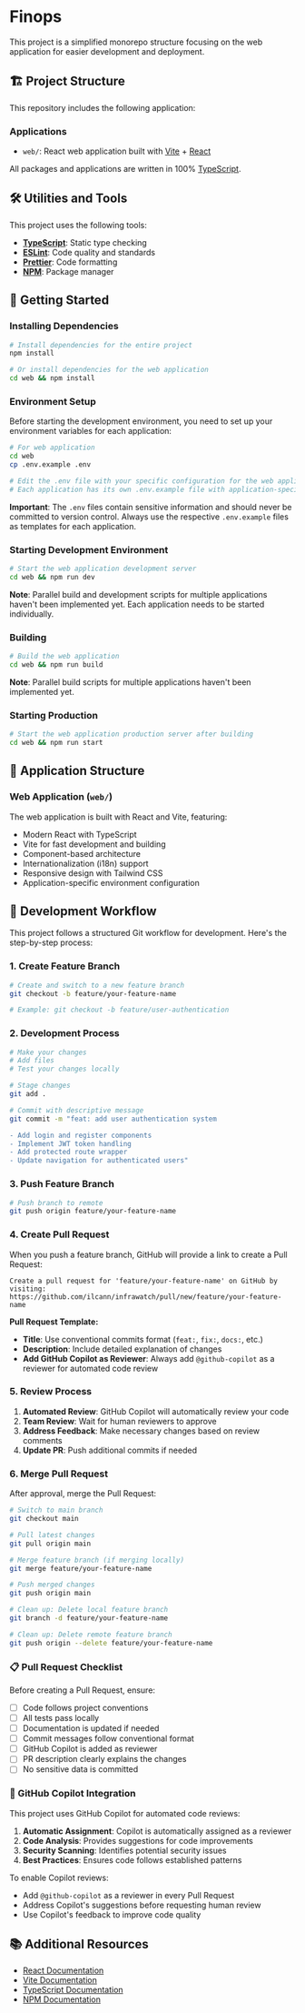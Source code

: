 # Finops

This project is a simplified monorepo structure focusing on the web application for easier development and deployment.

## 🏗️ Project Structure

This repository includes the following application:

### Applications
- `web/`: React web application built with [Vite](https://vitejs.dev/) + [React](https://reactjs.org/)

All packages and applications are written in 100% [TypeScript](https://www.typescriptlang.org/).

## 🛠️ Utilities and Tools

This project uses the following tools:

- **[TypeScript](https://www.typescriptlang.org/)**: Static type checking
- **[ESLint](https://eslint.org/)**: Code quality and standards
- **[Prettier](https://prettier.io)**: Code formatting
- **[NPM](https://www.npmjs.com/)**: Package manager

## 🚀 Getting Started

### Installing Dependencies

```bash
# Install dependencies for the entire project
npm install

# Or install dependencies for the web application
cd web && npm install
```

### Environment Setup

Before starting the development environment, you need to set up your environment variables for each application:

```bash
# For web application
cd web
cp .env.example .env

# Edit the .env file with your specific configuration for the web application
# Each application has its own .env.example file with application-specific variables
```

**Important**: The `.env` files contain sensitive information and should never be committed to version control. Always use the respective `.env.example` files as templates for each application.

### Starting Development Environment

```bash
# Start the web application development server
cd web && npm run dev
```

**Note**: Parallel build and development scripts for multiple applications haven't been implemented yet. Each application needs to be started individually.

### Building

```bash
# Build the web application
cd web && npm run build
```

**Note**: Parallel build scripts for multiple applications haven't been implemented yet.

### Starting Production

```bash
# Start the web application production server after building
cd web && npm run start
```

## 📁 Application Structure

### Web Application (`web/`)
The web application is built with React and Vite, featuring:
- Modern React with TypeScript
- Vite for fast development and building
- Component-based architecture
- Internationalization (i18n) support
- Responsive design with Tailwind CSS
- Application-specific environment configuration

## 🔄 Development Workflow

This project follows a structured Git workflow for development. Here's the step-by-step process:

### 1. Create Feature Branch

```bash
# Create and switch to a new feature branch
git checkout -b feature/your-feature-name

# Example: git checkout -b feature/user-authentication
```

### 2. Development Process

```bash
# Make your changes
# Add files
# Test your changes locally

# Stage changes
git add .

# Commit with descriptive message
git commit -m "feat: add user authentication system

- Add login and register components
- Implement JWT token handling
- Add protected route wrapper
- Update navigation for authenticated users"
```

### 3. Push Feature Branch

```bash
# Push branch to remote
git push origin feature/your-feature-name
```

### 4. Create Pull Request

When you push a feature branch, GitHub will provide a link to create a Pull Request:

```
Create a pull request for 'feature/your-feature-name' on GitHub by visiting:
https://github.com/ilcann/infrawatch/pull/new/feature/your-feature-name
```

**Pull Request Template:**
- **Title**: Use conventional commits format (`feat:`, `fix:`, `docs:`, etc.)
- **Description**: Include detailed explanation of changes
- **Add GitHub Copilot as Reviewer**: Always add `@github-copilot` as a reviewer for automated code review

### 5. Review Process

1. **Automated Review**: GitHub Copilot will automatically review your code
2. **Team Review**: Wait for human reviewers to approve
3. **Address Feedback**: Make necessary changes based on review comments
4. **Update PR**: Push additional commits if needed

### 6. Merge Pull Request

After approval, merge the Pull Request:

```bash
# Switch to main branch
git checkout main

# Pull latest changes
git pull origin main

# Merge feature branch (if merging locally)
git merge feature/your-feature-name

# Push merged changes
git push origin main

# Clean up: Delete local feature branch
git branch -d feature/your-feature-name

# Clean up: Delete remote feature branch
git push origin --delete feature/your-feature-name
```

### 📋 Pull Request Checklist

Before creating a Pull Request, ensure:

- [ ] Code follows project conventions
- [ ] All tests pass locally
- [ ] Documentation is updated if needed
- [ ] Commit messages follow conventional format
- [ ] GitHub Copilot is added as reviewer
- [ ] PR description clearly explains the changes
- [ ] No sensitive data is committed

### 🤖 GitHub Copilot Integration

This project uses GitHub Copilot for automated code reviews:

1. **Automatic Assignment**: Copilot is automatically assigned as a reviewer
2. **Code Analysis**: Provides suggestions for code improvements
3. **Security Scanning**: Identifies potential security issues
4. **Best Practices**: Ensures code follows established patterns

To enable Copilot reviews:
- Add `@github-copilot` as a reviewer in every Pull Request
- Address Copilot's suggestions before requesting human review
- Use Copilot's feedback to improve code quality

## 📚 Additional Resources

- [React Documentation](https://reactjs.org/)
- [Vite Documentation](https://vitejs.dev/)
- [TypeScript Documentation](https://www.typescriptlang.org/)
- [NPM Documentation](https://docs.npmjs.com/)
